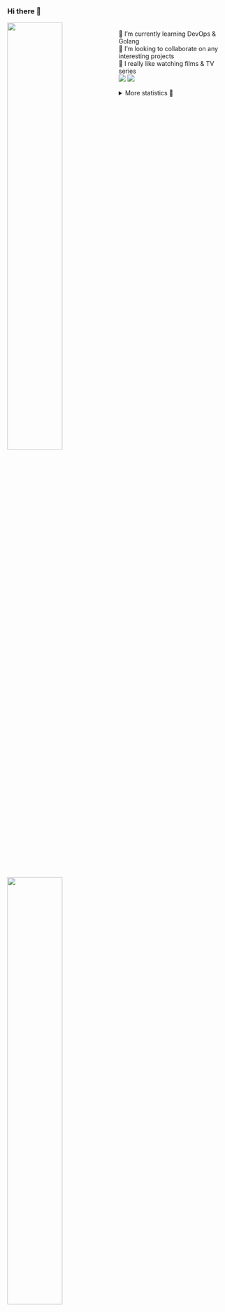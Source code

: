 ### Hi there 👋


[<img align="left" width="50%" src="https://github-readme-stats.vercel.app/api?username=rufusnufus&hide=issues&show_icons=true&count_private=true&theme=transparent&title_color=FF6F40&text_color=FBF9F8&icon_color=F48242&hide_border=true&hide_title=true#gh-dark-mode-only">](https://metrics.lecoq.io/rufusnufus#gh-dark-mode-only)
[<img align="left" width="50%" src="https://github-readme-stats.vercel.app/api?username=rufusnufus&hide=issues&show_icons=true&count_private=true&theme=transparent&title_color=FF6533&text_color=4D4644&icon_color=FF8038&hide_border=true&hide_title=true#gh-light-mode-only">](https://metrics.lecoq.io/rufusnufus#gh-light-mode-only)

<p>
  <br>
  🌱 I’m currently learning DevOps & Golang</br>
  👯 I’m looking to collaborate on any interesting projects</br>
  🎥 I really like watching films & TV series</br>
  <a href="https://linkedin.com/in/rufusnufus"><img src="https://img.shields.io/badge/linkedin-0077B5.svg?style=for-the-badge&logo=linkedin&logoColor=white"/></a>
  <a href="https://t.me/rufusnufus"><img src="https://img.shields.io/badge/-telegram-black?style=for-the-badge&color=blue&logo=telegram"/></a>
</p>

<p text-align="left">
<details>
  <summary>More statistics 👀</summary><br/>

<!--START_SECTION:waka-->
![Code Time](http://img.shields.io/badge/Code%20Time-448%20hrs%2020%20mins-blue)

![Profile Views](http://img.shields.io/badge/Profile%20Views-0-blue)

**I'm an Early 🐤** 

```text
🌞 Morning                7240 commits        █████░░░░░░░░░░░░░░░░░░░░   21.69 % 
🌆 Daytime                19266 commits       ██████████████░░░░░░░░░░░   57.72 % 
🌃 Evening                6041 commits        █████░░░░░░░░░░░░░░░░░░░░   18.10 % 
🌙 Night                  832 commits         █░░░░░░░░░░░░░░░░░░░░░░░░   02.49 % 
```
📅 **I'm Most Productive on Monday** 

```text
Monday                   6805 commits        █████░░░░░░░░░░░░░░░░░░░░   20.39 % 
Tuesday                  6273 commits        █████░░░░░░░░░░░░░░░░░░░░   18.79 % 
Wednesday                6640 commits        █████░░░░░░░░░░░░░░░░░░░░   19.89 % 
Thursday                 6118 commits        █████░░░░░░░░░░░░░░░░░░░░   18.33 % 
Friday                   5903 commits        ████░░░░░░░░░░░░░░░░░░░░░   17.68 % 
Saturday                 705 commits         █░░░░░░░░░░░░░░░░░░░░░░░░   02.11 % 
Sunday                   935 commits         █░░░░░░░░░░░░░░░░░░░░░░░░   02.80 % 
```


📊 **This Week I Spent My Time On** 

```text
💬 Programming Languages: 
YAML                     1 hr 58 mins        ███████████████░░░░░░░░░░   58.95 % 
Other                    37 mins             █████░░░░░░░░░░░░░░░░░░░░   18.36 % 
HCL                      20 mins             ██░░░░░░░░░░░░░░░░░░░░░░░   09.93 % 
XML                      14 mins             ██░░░░░░░░░░░░░░░░░░░░░░░   07.08 % 
Ezhil                    7 mins              █░░░░░░░░░░░░░░░░░░░░░░░░   03.95 % 

🔥 Editors: 
VS Code                  2 hrs 44 mins       ████████████████████░░░░░   81.64 % 
iTerm2                   37 mins             █████░░░░░░░░░░░░░░░░░░░░   18.36 % 
```

**I Mostly Code in Java** 

```text
Python                   19 repos            ███░░░░░░░░░░░░░░░░░░░░░░   12.93 % 
Smarty                   11 repos            ██░░░░░░░░░░░░░░░░░░░░░░░   07.48 % 
HCL                      7 repos             █░░░░░░░░░░░░░░░░░░░░░░░░   04.76 % 
Kotlin                   5 repos             █░░░░░░░░░░░░░░░░░░░░░░░░   03.40 % 
HTML                     4 repos             █░░░░░░░░░░░░░░░░░░░░░░░░   02.72 % 
```




 Last Updated on 06/09/2023 00:57:32 UTC
<!--END_SECTION:waka-->

</details>
</p>
